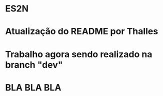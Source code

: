 # ES2N

# Atualização do README por Thalles

# Trabalho agora sendo realizado na branch "dev"

# BLA BLA BLA
